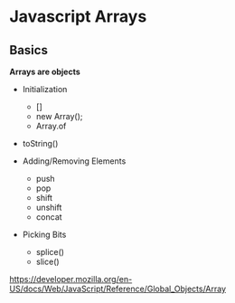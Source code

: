 # Javascript Arrays

## Basics
  
**Arrays are objects**
 
  - Initialization
    - []
    - new Array();
    - Array.of
    
  - toString()
    
  - Adding/Removing Elements
    - push
    - pop
    - shift
    - unshift
    - concat
    
  - Picking Bits
    - splice()
    - slice()

https://developer.mozilla.org/en-US/docs/Web/JavaScript/Reference/Global_Objects/Array